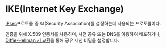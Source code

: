 # IKE(Internet Key Exchange)

[IPsec](IPsec.md)프로토콜 중 `SA`(Security Association)를 설정하는데 사용되는 프로토콜이다.

인증을 위해 X.509 인증서를 사용하며, 사전 공유 또는 DNS를 이용하여 배포하거나, [Diffie-Hellman 키 교환](../../../Security/publicKey_privateKey.md#Diffie-Hellman-키-교환)을 통해 공유 세션 비밀을 설정합니다.

